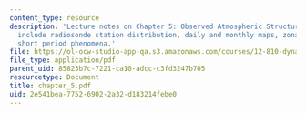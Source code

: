 ```yaml
---
content_type: resource
description: 'Lecture notes on Chapter 5: Observed Atmospheric Structures. Topics
  include radiosonde station distribution, daily and monthly maps, zonal means, and
  short period phenomena.'
file: https://ol-ocw-studio-app-qa.s3.amazonaws.com/courses/12-810-dynamics-of-the-atmosphere-spring-2008/2e541bea775269022a32d183214febe0_chapter_5.pdf
file_type: application/pdf
parent_uid: 85823b7c-7221-ca10-adcc-c3fd3247b705
resourcetype: Document
title: chapter_5.pdf
uid: 2e541bea-7752-6902-2a32-d183214febe0
---
```

